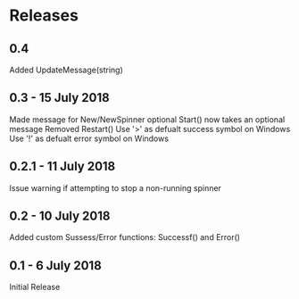 # Releases

## 0.4 
Added UpdateMessage(string)

## 0.3 - 15 July 2018
Made message for New/NewSpinner optional
Start() now takes an optional message
Removed Restart()
Use '>' as defualt success symbol on Windows
Use '!' as defualt error symbol on Windows

## 0.2.1 - 11 July 2018
Issue warning if attempting to stop a non-running spinner

## 0.2 - 10 July 2018
Added custom Sussess/Error functions: Successf() and Error()

## 0.1 - 6 July 2018
Initial Release